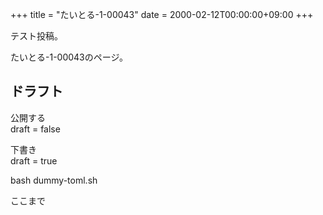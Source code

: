 +++
title = "たいとる-1-00043"
date = 2000-02-12T00:00:00+09:00
+++

テスト投稿。

たいとる-1-00043のページ。


## ドラフト

公開する  
draft = false

下書き  
draft = true

bash dummy-toml.sh

ここまで
